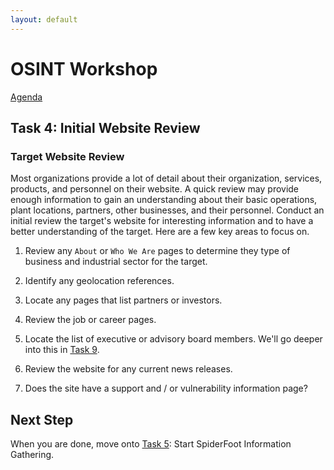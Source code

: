 ```yaml
---
layout: default
---
```


# OSINT Workshop
[Agenda](./index.md)

## Task 4: Initial Website Review

### Target Website Review

Most organizations provide a lot of detail about their organization, services, products, and personnel on their website. A quick review may provide enough information to gain an understanding about their basic operations, plant locations, partners, other businesses, and their personnel. Conduct an initial review the target's website for interesting information and to have a better understanding of the target. Here are a few key areas to focus on.

1. Review any `About` or `Who We Are` pages to determine they type of business and industrial sector for the target.

2. Identify any geolocation references.

3. Locate any pages that list partners or investors.

4. Review the job or career pages.

5. Locate the list of executive or advisory board members. We'll go deeper into this in [Task 9](task9.md).

6. Review the website for any current news releases.

7. Does the site have a support and / or vulnerability information page?

## Next Step

When you are done, move onto [Task 5](task5.md): Start SpiderFoot Information Gathering.